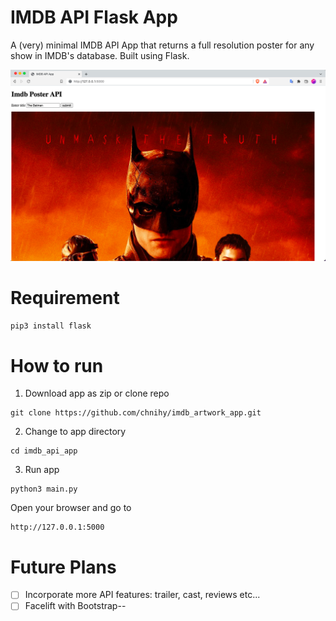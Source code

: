 # IMDB API Flask App

A (very) minimal IMDB API App that returns a full resolution poster for any show in IMDB's database. Built using Flask.  

<img src="/static/preview.png" alt="preview">

# Requirement
```bash
pip3 install flask
```	

# How to run
1. Download app as zip or clone repo
```
git clone https://github.com/chnihy/imdb_artwork_app.git
```

2. Change to app directory
```
cd imdb_api_app
```

3. Run app
```
python3 main.py
```

Open your browser and go to
```
http://127.0.0.1:5000
```

# Future Plans
- [ ] Incorporate more API features: trailer, cast, reviews etc...
- [ ] Facelift with Bootstrap--
